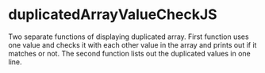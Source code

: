 # duplicatedArrayValueCheckJS
Two separate functions of displaying duplicated array. First function uses one value and checks it with each other value in the array and prints out if it matches or not. The second function lists out the duplicated values in one line.

